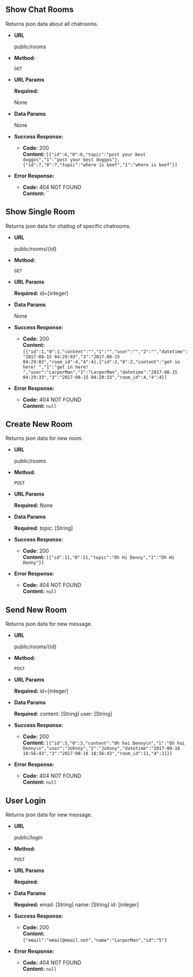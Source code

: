 **Show Chat Rooms**
----
  Returns json data about all chatrooms.

* **URL**

  public/rooms

* **Method:**

  `GET`
  
*  **URL Params**

   **Required:**
 
   None

* **Data Params**

  None

* **Success Response:**

  * **Code:** 200 <br />
    **Content:** `[{"id":6,"0":6,"topic":"post your best doggos","1":"post your best doggos"},{"id":7,"0":7,"topic":"where is beef","1":"where is beef"}]`
 
* **Error Response:**

  * **Code:** 404 NOT FOUND <br />
    **Content:** ``
	
	
**Show Single Room**
----
  Returns json data for chatlog of specific chatrooms.

* **URL**

  public/rooms/{id}

* **Method:**

  `GET`
  
*  **URL Params**

   **Required:**
   id=[integer]
 

* **Data Params**

  None

* **Success Response:**

  * **Code:** 200 <br />
    **Content:** `[{"id":1,"0":1,"content":"","1":"","user":"","2":"","datetime":"2017-08-15 04:29:03","3":"2017-08-15 04:29:03","room_id":4,"4":4},{"id":2,"0":2,"content":"get in here! ","1":"get in here! ","user":"LarperMan","2":"LarperMan","datetime":"2017-08-15 04:29:33","3":"2017-08-15 04:29:33","room_id":4,"4":4}]`
 
* **Error Response:**

  * **Code:** 404 NOT FOUND <br />
    **Content:** `null`

**Create New Room**
----
  Returns json data for new room.

* **URL**

  public/rooms

* **Method:**

  `POST`
  
*  **URL Params**

   **Required:**
   None
   
* **Data Params**

	**Required:**
	topic: [String]

* **Success Response:**

  * **Code:** 200 <br />
    **Content:** `[{"id":11,"0":11,"topic":"Oh Hi Denny","1":"Oh Hi Denny"}]`
 
* **Error Response:**

  * **Code:** 404 NOT FOUND <br />
    **Content:** `null`
	

**Send New Room**
----
  Returns json data for new message.

* **URL**

  public/rooms/{id}

* **Method:**

  `POST`
  
*  **URL Params**

   **Required:**
   id=[integer]
   
* **Data Params**

	**Required:**
	content: [String]
	user: [String]

* **Success Response:**

  * **Code:** 200 <br />
    **Content:** `[{"id":3,"0":3,"content":"Oh hai Denny\n","1":"Oh hai Denny\n","user":"Johnny","2":"Johnny","datetime":"2017-08-16 18:56:43","3":"2017-08-16 18:56:43","room_id":11,"4":11}]`
 
* **Error Response:**

  * **Code:** 404 NOT FOUND <br />
    **Content:** `null`
	
**User Login**
----
  Returns json data for new message.

* **URL**

  public/login

* **Method:**

  `POST`
  
*  **URL Params**

   **Required:**
   
   
* **Data Params**

	**Required:**
	email: [String]
	name: [String]
	id: [integer]

* **Success Response:**

  * **Code:** 200 <br />
    **Content:** `{"email":"email@email.net","name":"LarperMan","id":"5"}`
 
* **Error Response:**

  * **Code:** 404 NOT FOUND <br />
    **Content:** `null`